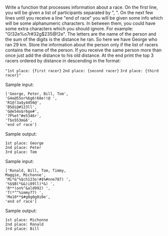 Write a function that processes information about a race. On the first line, you will be given a list of participants
separated by ", ". On the next few lines until you receive a line "end of race" you will be given some info which will
be some alphanumeric characters. In between them, you could have some extra characters which you should
ignore. For example: "G!32e%o7r#32g$235@!2e". The letters are the name of the person and the sum of the digits
is the distance he ran. So here we have George who ran 29 km. Store the information about the person only if the
list of racers contains the name of the person. If you receive the same person more than once just add the
distance to his old distance. At the end print the top 3 racers ordered by distance in descending in the format:

`"1st place: {first racer}`
`2nd place: {second racer}`
`3rd place: {third racer}"`

Sample input:

    ['George, Peter, Bill, Tom',
    'G4e@55or%6g6!68e!!@ ',
    'R1@!3a$y4456@',
    'B5@i@#123ll',
    'G@e54o$r6ge#',
    '7P%et^#e5346r',
    'T$o553m&6',
    'end of race']

Sample output:

    1st place: George
    2nd place: Peter
    3rd place: Tom

Sample input:

    ['Ronald, Bill, Tom, Timmy,
    Maggie, Michonne',
    'Mi*&^%$ch123o!#$%#nne787) ',
    '%$$B(*&&)i89ll)*&) ',
    'R**(on%^&ald992) ',
    'T(*^^%immy77) ',
    'Ma10**$#g0g0g0i0e',
    'end of race']

Sample output:

    1st place: Michonne
    2nd place: Ronald
    3rd place: Bill

